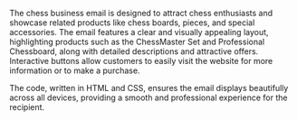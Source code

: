 
The chess business email is designed to attract chess enthusiasts and showcase related products like chess boards, pieces, and special accessories. The email features a clear and visually appealing layout, highlighting products such as the ChessMaster Set and Professional Chessboard, along with detailed descriptions and attractive offers. Interactive buttons allow customers to easily visit the website for more information or to make a purchase.

The code, written in HTML and CSS, ensures the email displays beautifully across all devices, providing a smooth and professional experience for the recipient.
